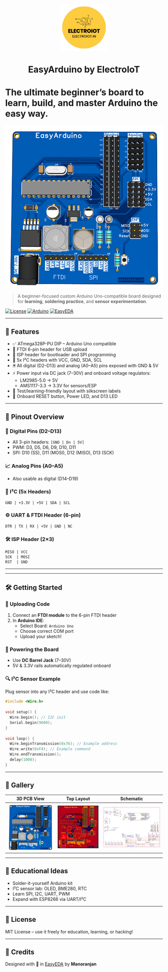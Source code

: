 <!-- Banner/logo section -->
<p align="center">
  <img src="/Images/logo.png" alt="ElectroIoT Logo" width="150">
</p>
<h1 align="center">EasyArduino by ElectroIoT</h1>

# The ultimate beginner’s board to learn, build, and master Arduino the easy way.

![PCB Render](Images/EasyArduino_3D.png)
> A beginner-focused custom Arduino Uno-compatible board designed for **learning**, **soldering practice**, and **sensor experimentation**.

[![License](https://img.shields.io/badge/license-MIT-blue.svg)](LICENSE)
[![Arduino](https://img.shields.io/badge/platform-Arduino-blue?logo=arduino)](https://www.arduino.cc/)
[![EasyEDA](https://img.shields.io/badge/made%20with-EasyEDA-green?logo=easyeda)](https://easyeda.com/)

---

## 🎯 Features

- ✅ ATmega328P-PU DIP – Arduino Uno compatible
- 🔌 FTDI 6-pin header for USB upload
- 🧠 ISP header for bootloader and SPI programming
- 📶 5x I²C headers with VCC, GND, SDA, SCL
- 🖲️ All digital (D2–D13) and analog (A0–A5) pins exposed with GND & 5V
- ⚡ Power input via DC jack (7–30V) and onboard voltage regulators:
  - LM2985-5.0 → 5V
  - AMS1117-3.3 → 3.3V for sensors/ESP
- 🧪 Test/learning-friendly layout with silkscreen labels
- 🔘 Onboard RESET button, Power LED, and D13 LED

---

## 🧩 Pinout Overview

### 🔌 Digital Pins (D2–D13)
- All 3-pin headers: `[GND | Dn | 5V]`
- PWM: D3, D5, D6, D9, D10, D11
- SPI: D10 (SS), D11 (MOSI), D12 (MISO), D13 (SCK)

### 📈 Analog Pins (A0–A5)
- Also usable as digital (D14–D19)

### 📡 I²C (5x Headers)
```
GND | +3.3V | +5V | SDA | SCL
```

### ⚙️ UART & FTDI Header (6-pin)
```
DTR | TX | RX | +5V | GND | NC
```

### 🛠 ISP Header (2×3)
```
MISO | VCC
SCK  | MOSI
RST  | GND
```

---


---

## 🛠 Getting Started

### 🔧 Uploading Code
1. Connect an **FTDI module** to the 6-pin FTDI header
2. In **Arduino IDE**:
   - Select Board: `Arduino Uno`
   - Choose correct COM port
   - Upload your sketch!

### 🔌 Powering the Board
- Use **DC Barrel Jack** (7–30V)
- 5V & 3.3V rails automatically regulated onboard

### 🔍 I²C Sensor Example
Plug sensor into any I²C header and use code like:

```cpp
#include <Wire.h>

void setup() {
  Wire.begin(); // I2C init
  Serial.begin(9600);
}

void loop() {
  Wire.beginTransmission(0x76); // Example address
  Wire.write(0xF4); // Example command
  Wire.endTransmission();
  delay(1000);
}
```

---

## 📸 Gallery

| 3D PCB View | Top Layout | Schematic |
|-------------|------------|-----------|
| ![3D PCB](Images/EasyArduino_3D.png) | ![Top](Images/EasyArduino_layout.PNG) | ![Schematic](Images/EasyArduino_Schematic.png) |

---

## 🧠 Educational Ideas
- Solder-it-yourself Arduino kit
- I²C sensor lab: OLED, BME280, RTC
- Learn SPI, I2C, UART, PWM
- Expand with ESP8266 via UART/I²C

---

## 📄 License

MIT License – use it freely for education, learning, or hacking!

---

## 🤝 Credits

Designed with 💙 in [EasyEDA](https://easyeda.com/) by **Manoranjan**

